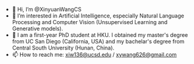 - 👋 Hi, I’m @XinyuanWangCS
- 👀 I’m interested in Artificial Intelligence, especially Natural Language Processing and Computer Vision (Unsupervised Learning and Generative models).
- 🌱 I am a first-year PhD student at HKU. I obtained my master's degree from UC San Diego (California, USA) and my bachelar's degree from Central South University (Hunan, China).
- 📫 How to reach me: xiw136@ucsd.edu / xywang626@gmail.com

<!---
XinyuanWangCS/XinyuanWangCS is a ✨ special ✨ repository because its `README.md` (this file) appears on your GitHub profile.
You can click the Preview link to take a look at your changes.
--->
